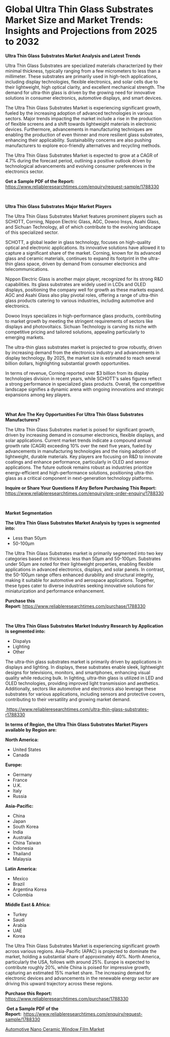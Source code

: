 <p><h1>Global Ultra Thin Glass Substrates Market Size and Market Trends: Insights and Projections from 2025 to 2032</h1></p><p><strong>Ultra Thin Glass Substrates Market Analysis and Latest Trends</strong></p>
<p><p>Ultra Thin Glass Substrates are specialized materials characterized by their minimal thickness, typically ranging from a few micrometers to less than a millimeter. These substrates are primarily used in high-tech applications, including display technologies, flexible electronics, and solar cells due to their lightweight, high optical clarity, and excellent mechanical strength. The demand for ultra-thin glass is driven by the growing need for innovative solutions in consumer electronics, automotive displays, and smart devices.</p><p>The Ultra Thin Glass Substrates Market is experiencing significant growth, fueled by the increasing adoption of advanced technologies in various sectors. Major trends impacting the market include a rise in the production of flexible screens and a shift towards lightweight materials in electronic devices. Furthermore, advancements in manufacturing techniques are enabling the production of even thinner and more resilient glass substrates, enhancing their applicability. Sustainability concerns are also pushing manufacturers to explore eco-friendly alternatives and recycling methods.</p><p>The Ultra Thin Glass Substrates Market is expected to grow at a CAGR of 4.7% during the forecast period, outlining a positive outlook driven by technological advancements and evolving consumer preferences in the electronics sector.</p></p>
<p><strong>Get a Sample PDF of the Report:&nbsp;</strong> <a href="https://www.reliableresearchtimes.com/enquiry/request-sample/1788330?utm_campaign=2181&utm_medium=2&utm_source=Github&utm_content=ia&utm_term=02022025&utm_id=ultra-thin-glass-substrates">https://www.reliableresearchtimes.com/enquiry/request-sample/1788330</a></p>
<p>&nbsp;</p>
<p><strong>Ultra Thin Glass Substrates Major Market Players</strong></p>
<p><p>The Ultra Thin Glass Substrates Market features prominent players such as SCHOTT, Corning, Nippon Electric Glass, AGC, Dowoo Insys, Asahi Glass, and Sichuan Technology, all of which contribute to the evolving landscape of this specialized sector. </p><p>SCHOTT, a global leader in glass technology, focuses on high-quality optical and electronic applications. Its innovative solutions have allowed it to capture a significant share of the market. Corning, known for its advanced glass and ceramic materials, continues to expand its footprint in the ultra-thin glass space, driven by demand from consumer electronics and telecommunications.</p><p>Nippon Electric Glass is another major player, recognized for its strong R&D capabilities. Its glass substrates are widely used in LCDs and OLED displays, positioning the company well for growth as these markets expand. AGC and Asahi Glass also play pivotal roles, offering a range of ultra-thin glass products catering to various industries, including automotive and electronics.</p><p>Dowoo Insys specializes in high-performance glass products, contributing to market growth by meeting the stringent requirements of sectors like displays and photovoltaics. Sichuan Technology is carving its niche with competitive pricing and tailored solutions, appealing particularly to emerging markets.</p><p>The ultra-thin glass substrates market is projected to grow robustly, driven by increasing demand from the electronics industry and advancements in display technology. By 2025, the market size is estimated to reach several billion dollars, highlighting substantial growth opportunities.</p><p>In terms of revenue, Corning reported over $3 billion from its display technologies division in recent years, while SCHOTT's sales figures reflect a strong performance in specialized glass products. Overall, the competitive landscape signifies a dynamic arena with ongoing innovations and strategic expansions among key players.</p></p>
<p>&nbsp;</p>
<p><strong>What Are The Key Opportunities For Ultra Thin Glass Substrates Manufacturers?</strong></p>
<p><p>The Ultra Thin Glass Substrates market is poised for significant growth, driven by increasing demand in consumer electronics, flexible displays, and solar applications. Current market trends indicate a compound annual growth rate (CAGR) exceeding 10% over the next five years, fueled by advancements in manufacturing technologies and the rising adoption of lightweight, durable materials. Key players are focusing on R&D to innovate coatings and enhance performance, particularly in OLED and sensor applications. The future outlook remains robust as industries prioritize energy-efficient and high-performance solutions, positioning ultra-thin glass as a critical component in next-generation technology platforms.</p></p>
<p><strong>Inquire or Share Your Questions If Any Before Purchasing This Report:</strong> <a href="https://www.reliableresearchtimes.com/enquiry/pre-order-enquiry/1788330?utm_campaign=2181&utm_medium=2&utm_source=Github&utm_content=ia&utm_term=02022025&utm_id=ultra-thin-glass-substrates">https://www.reliableresearchtimes.com/enquiry/pre-order-enquiry/1788330</a></p>
<p>&nbsp;</p>
<p><strong>Market Segmentation</strong></p>
<p><strong>The Ultra Thin Glass Substrates Market Analysis by types is segmented into:</strong></p>
<p><ul><li>Less than 50μm</li><li>50-100μm</li></ul></p>
<p><p>The Ultra Thin Glass Substrates market is primarily segmented into two key categories based on thickness: less than 50μm and 50-100μm. Substrates under 50μm are noted for their lightweight properties, enabling flexible applications in advanced electronics, displays, and solar panels. In contrast, the 50-100μm range offers enhanced durability and structural integrity, making it suitable for automotive and aerospace applications. Together, these types cater to diverse industries seeking innovative solutions for miniaturization and performance enhancement.</p></p>
<p><strong>Purchase this Report:&nbsp;</strong><a href="https://www.reliableresearchtimes.com/purchase/1788330?utm_campaign=2181&utm_medium=2&utm_source=Github&utm_content=ia&utm_term=02022025&utm_id=ultra-thin-glass-substrates">https://www.reliableresearchtimes.com/purchase/1788330</a></p>
<p>&nbsp;</p>
<p><strong>The Ultra Thin Glass Substrates Market Industry Research by Application is segmented into:</strong></p>
<p><ul><li>Dispalys</li><li>Lighting</li><li>Other</li></ul></p>
<p><p>The ultra-thin glass substrates market is primarily driven by applications in displays and lighting. In displays, these substrates enable sleek, lightweight designs for televisions, monitors, and smartphones, enhancing visual quality while reducing bulk. In lighting, ultra-thin glass is utilized in LED and OLED technologies, providing improved light transmission and aesthetics. Additionally, sectors like automotive and electronics also leverage these substrates for various applications, including sensors and protective covers, contributing to their versatility and growing market demand.</p></p>
<p><a href="https://www.reliableresearchtimes.com/ultra-thin-glass-substrates-r1788330?utm_campaign=2181&utm_medium=2&utm_source=Github&utm_content=ia&utm_term=02022025&utm_id=ultra-thin-glass-substrates">&nbsp;https://www.reliableresearchtimes.com/ultra-thin-glass-substrates-r1788330</a></p>
<p><strong>In terms of Region, the Ultra Thin Glass Substrates Market Players available by Region are:</strong></p>
<p>
    <p> <strong> North America: </strong>
        <ul>
            <li>United States</li>
            <li>Canada</li>
        </ul>
        </p> 
    <p> <strong> Europe: </strong>
        <ul>
            <li>Germany</li>
            <li>France</li>
            <li>U.K.</li>
            <li>Italy</li>
            <li>Russia</li>
        </ul>
        </p> 
    <p> <strong> Asia-Pacific: </strong>
        <ul>
            <li>China</li>
            <li>Japan</li>
            <li>South Korea</li>
            <li>India</li>
            <li>Australia</li>
            <li>China Taiwan</li>
            <li>Indonesia</li>
            <li>Thailand</li>
            <li>Malaysia</li>
        </ul>
        </p> 
    <p> <strong> Latin America: </strong>
        <ul>
            <li>Mexico</li>
            <li>Brazil</li>
            <li>Argentina Korea</li>
            <li>Colombia</li>
        </ul>
        </p> 
    <p> <strong> Middle East & Africa: </strong>
        <ul>
            <li>Turkey</li>
            <li>Saudi</li>
            <li>Arabia</li>
            <li>UAE</li>
            <li>Korea</li>
        </ul>
    </p>
    </p>
<p><p>The Ultra Thin Glass Substrates Market is experiencing significant growth across various regions. Asia-Pacific (APAC) is projected to dominate the market, holding a substantial share of approximately 40%. North America, particularly the USA, follows with around 25%. Europe is expected to contribute roughly 20%, while China is poised for impressive growth, capturing an estimated 15% market share. The increasing demand for electronic devices and advancements in the renewable energy sector are driving this upward trajectory across these regions.</p></p>
<p><strong>Purchase this Report: </strong><a href="https://www.reliableresearchtimes.com/purchase/1788330?utm_campaign=2181&utm_medium=2&utm_source=Github&utm_content=ia&utm_term=02022025&utm_id=ultra-thin-glass-substrates">https://www.reliableresearchtimes.com/purchase/1788330</a></p>
<p>&nbsp;<strong>Get a Sample PDF of the Report:&nbsp;&nbsp;</strong><a href="https://www.reliableresearchtimes.com/enquiry/request-sample/1788330?utm_campaign=2181&utm_medium=2&utm_source=Github&utm_content=ia&utm_term=02022025&utm_id=ultra-thin-glass-substrates">https://www.reliableresearchtimes.com/enquiry/request-sample/1788330</a></p>
<p><strong></strong></p>
<p><p><a href="https://github.com/HobertDavis43/Market-Research-Report-List-1/blob/main/automotive-nano-ceramic-window-film-market.md?utm_campaign=2181&utm_medium=2&utm_source=Github&utm_content=ia&utm_term=02022025&utm_id=ultra-thin-glass-substrates">Automotive Nano Ceramic Window Film Market</a></p></p>
